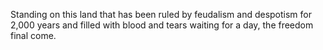 Standing on this land that has been ruled by feudalism and despotism for 2,000 years and filled with blood and tears
waiting for a day, the freedom final come.
<!---
Pslilysm/Pslilysm is a ✨ special ✨ repository because its `README.md` (this file) appears on your GitHub profile.
You can click the Preview link to take a look at your changes.
--->
